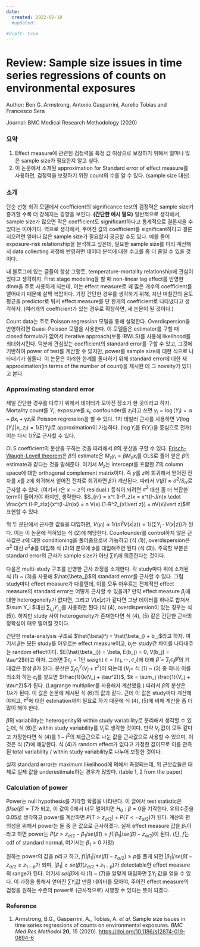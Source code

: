 ```yaml
---
date:
  created: 2022-02-18
  #updated:

#draft: true
---
```


# Review: Sample size issues in time series regressions of counts on environmental exposures

Author: Ben G. Armstrong, Antonio Gasparrini, Aurelio Tobias and Francesco Sera

Journal: BMC Medical Research Methodology (2020)



### 요약

1. Effect measure에 관련된 검정력을 특정 값 이상으로 보장하기 위해서 얼마나 많은 sample size가 필요한지 알고 싶다.
2. 이 논문에서 소개된 approximation for Standard error of effect measure를 사용하면, 검정력을 보장하기 위한 count의 수를 알 수 있다. (sample size 대신)



### 소개

단순 선형 회귀 모델에서 coefficient의 significance test의 검정력은 sample size가 증가할 수록 더 강해지는 경향을 보인다. **(간단한 예시 필요)** 일반적으로 생각해서, sample size가 많으면 작은 coefficient도 significant하다고 통계적으로 결론지을 수 있다는 이야기다. 역으로 생각해서, 주어진 값의 coefficient를 significant하다고 결론지으려면 얼마나 많은 sample size가 필요할지 궁금할 수도 있다. 예를 들어 exposure-risk relationship을 분석하고 싶은데, 필요한 sample size를 미리 계산해서 data collecting 과정에 반영하면 데이터 분석에 대한 수고를 좀 더 줄일 수 있을 것이다.

내 블로그에 있는 글들이 항상 그렇듯, temperature-mortality relationship에 관심이 있다고 생각하자. First stage modeling을 할 때 non-linear lag effect를 반영한 dlnm을 주로 사용하게 되는데, 이는 effect measure로 꽤 많은 개수의 coefficient를 뱉어내기 때문에 살짝 복잡하다. 가장 간단한 경우를 생각하기 위해, 지난 며칠간의 온도 평균을 predictor로 둬서 effect measure를 단 한개의 coefficient로 나타냈다고 생각하자. (여러개의 coefficient가 있는 경우로 확장하면, 새 논문이 될 것이다.)

Count data는 주로 Poisson regression 모델을 통해 설명한다. Overdispersion을 반영하려면 Quasi-Poisson 모델을 사용한다. 이 모델들은 estimator를 구할 때 closed formula가 없어서 iterative approach(보통 IRWLS)를 사용해 likelihood를 최대화시킨다. 덕분에 관심있는 coefficient의 standard error를 구할 수 있고, 그것에 기반하여 power of test를 계산할 수 있지만, power를 sample size에 대한 식으로 나타내기가 힘들다. 이 논문은 이러한 한계를 돌파하기 위해 standard error에 대한 새 approximation(in terms of the number of count)을 제시한 데 그 novelty가 있다고 본다.



### Approximating standard error

제일 간단한 경우를 다루기 위해서 데이터가 모아진 장소가 한 곳이라고 하자. Mortality count를 $Y_i$, exposure를 $x_i$, confounder를 $z_i$라고 쓰면 $y_i = \log ( Y_i ) = \alpha + \beta x_i + \gamma z_i$로 Poisson regression을 할 수 있다. 1차 테일러 근사를 사용하면 $V(\log(Y_i) \lvert x_i, z_i) = 1/E(Y_i)$로 approximation이 가능하다. ($\log Y_i$를 $E(Y_i)$을 중심으로 전개) 이는 다시 $1/\bar{Y}$로 근사할 수 있다.

OLS coefficient의 분산을 구하는 것을 따라해서 $\hat{\beta}$의 분산을 구할 수 있다. [Frisch-Waugh-Lovell theorem](https://en.wikipedia.org/wiki/Frisch–Waugh–Lovell_theorem)은 $\beta$의 estimate은 $M_z y_i = \beta M_z x_i$를 OLS로 풀어 얻은 $\beta$의 estimate과 같다는 것을 말해준다. 여기서 $M_z$는 intercept를 포함한 $Z$의 column space에 대한 orthogonal complement matrix이다. 즉 $y$를 $z$에 회귀해서 얻어진 잔차를 $x$를 $z$에 회귀해서 얻어진 잔차로 회귀하면 $\hat{\beta}$가 계산된다. 따라서 $V(\hat{\beta}) \approx \sigma^2 / S_{rr}$로 근사할 수 있다. (여기서 $r$은 $x\sim z$의 residual.) 등식이 되려면 $\sigma^2$ 대신 좀 더 복잡한 term이 들어가야 하지만, 생략한다. $S_{rr} = x^t (I-P_z)x = x^t(I-J/n)x \cdot \frac{x^t (I-P_z)x}{x^t(I-J/n)x} = n V(x) (1-R^2_{x\lvert z}) = nV(x\lvert z)$로 표현할 수 있다. 

위 두 문단에서 근사한 값들을 대입하면, $V(y_i) \approx 1/(n \bar{Y} V(x\lvert z)) = 1/(\sum Y_i \cdot V(x\lvert z))$가 된다. 이는 이 논문에 적혀있는 식 (2)에 해당한다. Counfounder를 control하지 않은 근사값은 $z$에 대한 conditioning을 풀어줌으로써 가능하고 (식 (1)), overdispersion은 $\sigma^2$ 대신 $\sigma^2 \phi$를 대입해 식 (2)의 분모에 $\phi$를 대입해주면 된다 (식 (3)). 주목할 부분은 standard error의 근사가 sample size가 아닌 $\sum Y_i$에 의존한다는 것이다. 

다음은 multi-study 구조를 반영한 근사 과정을 소개한다. 각 study마다 위에 소개된 식 (1) ~ (3)을 사용해 $\hat{\beta_j}$의 standard error를 근사할 수 있다. 그럼 study마다 effect measure가 다를텐데, 이를 모두 아우르는 전체적인 effect measure의 standard error는 어떻게 근사할 수 있을까? 만약 effect measure $\beta_j$에 대한 heterogeneity가 없다면, 그리고 $V(x\lvert z)$가 같다면 그냥 데이터를 하나로 합쳐서 $\sum Y_i $대신 $\sum _ {i,j} Y_{i,j}$를 사용하면 된다 (식 (4), overdispersion이 있는 경우는 식 (5)). 하지만 study 사이 heterogeneity가 존재한다면 식 (4), (5) 같은 간단한 근사의 정확성이 매우 떨어질 것이다.

간단한 meta-analysis 구조로 $\hat{\beta}^j = \hat{\beta_j} + b_j$라고 하자. 여기서 $\beta$는 모든 study를 아우르는 effect measure이고, $b_j$는 study간 차이를 나타내주는 random effect이다. $E(\hat{\beta_j}) = \beta, E(b_j) = 0, V(b_j) = \tau^2$라고 하자. 그러면 $\sum c_j = 1$인 weight $c = (c_1, \cdots, c_J)$에 대해 $\hat{\beta} = \sum_j c_j \hat{\beta}^j$의 기대값은 항상 $\beta$가 된다. 분산은 $\sum_j c_j^2 (V_j + \tau^2)$이 되는데 ($V_j =$ 식 (1) ~ (3) 중 하나) 이를 최소화 하는 $c_j$를 찾으면 $\frac{1}{k(V_j + \tau^2)}$, $k = \sum_j \frac{1}{V_j + \tau^2}$가 된다. (Lagrange multiplier를 사용해서 계산했음.) 따라서 $\hat{\beta}$의 분산은 $1/k$가 된다. 이 값은 논문에 제시된 식 (6)의 값과 같다. 근데 이 값은 study마다 계산해야되고, $\tau^2$에 대한 estimation까지 필요로 하기 때문에 식 (4), (5)에 비해 계산을 좀 더 많이 해야 한다.

$\hat{\beta}$의 variability는 heterogenity와 within study variability로 분리해서 생각할 수 있는데, 식 (6)은 within study variability를 $V_j$로 생각한 것이다. 만약 $V_j$ 값이 모두 같다고 가정한다면 식 (4)를 $1-I^2$의 제곱근으로 나눈 값을 근사값으로 사용할 수 있으며, 이것은 식 (7)에 해당한다. 식 (4)가 random effect가 없다고 가정한 값이므로 이를 관측된 total variability / within study variability로 나누어 보정한 것이다.

실제 standard error는 maximum likelihood에 의해서 측정되는데, 위 근삿값들은 대체로 실제 값을 underestimate하는 경우가 많았다. (table 1, 2 from the paper)



### Calculation of power

Power는 null hypothesis를 기각할 확률을 나타낸다. 이 글에서 test statistic은 $\hat{\beta}/se(\hat{\beta}) = T$가 되고, 이 값이 $0$에서 너무 멀어지면 $H_0: \beta = 0$을 기각한다. 유의수준을 $0.05$로 생각하고 power를 계산하면 $P(T > z_{\alpha/2})+P( T < -z_{\alpha/2})$가 된다. 계산의 편의성을 위해서 power는 둘 중 큰 값으로 근사하겠다. 실제 effect measure 값을 $\beta_1$이라고 하면 power는 $P(z > z_{\alpha/2} - \beta_1/se(\hat{\beta})) = f(\lvert \beta_1 \lvert /se(\hat{\beta}) - z_{\alpha/2})$이 된다. (단, $f$는 cdf of standard normal, 여기서는 $\beta_1 >0$ 가정)

원하는 power의 값을 $p$라고 하고, $f(\lvert \beta_1 \lvert /se(\hat{\beta}) - z_{\alpha/2}) \ge p$를 풀게 되면 $\lvert \beta_1 \lvert /se(\hat{\beta}) - z_{\alpha/2} \ge z_{1-p}$가 되며, $\lvert \beta_1 \lvert \ge se(\hat{\beta})(z_{\alpha/2} + z_{1-p})$가 detectable한 effect measure의 range가 된다. 여기서 $se(\hat{\beta})$에 식 (1) ~ (7)을 알맞게 대입하면 $\sum Y_i$ 값을 얻을 수 있다. 이 과정을 통해서 얻어진 $\sum Y_i$값 만큼 데이터를 모아야, 주어진 effect measure의 검정을 원하는 수준의 power로 (근사적으로) 시행할 수 있다는 뜻이 되겠다.



### Reference

1. Armstrong, B.G., Gasparrini, A., Tobias, A. *et al.* Sample size issues in time series regressions of counts on environmental exposures. *BMC Med Res Methodol* **20,** 15 (2020). https://doi.org/10.1186/s12874-019-0894-6